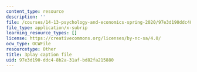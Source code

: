 ```yaml
---
content_type: resource
description: ''
file: /courses/14-13-psychology-and-economics-spring-2020/97e3d190ddc48b2a31afbd82fa215880_Lhtf6jFM8Vo.srt
file_type: application/x-subrip
learning_resource_types: []
license: https://creativecommons.org/licenses/by-nc-sa/4.0/
ocw_type: OCWFile
resourcetype: Other
title: 3play caption file
uid: 97e3d190-ddc4-8b2a-31af-bd82fa215880
---
```

